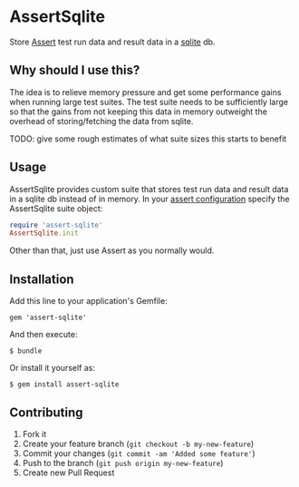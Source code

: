 # AssertSqlite

Store [Assert](https://github.com/redding/assert) test run data and result data in a [sqlite](https://www.sqlite.org/) db.

## Why should I use this?

The idea is to relieve memory pressure and get some performance gains when running large test suites.  The test suite needs to be sufficiently large so that the gains from not keeping this data in memory outweight the overhead of storing/fetching the data from sqlite.

TODO: give some rough estimates of what suite sizes this starts to benefit

## Usage

AssertSqlite provides custom suite that stores test run data and result data in a sqlite db instead of in memory.  In your [assert configuration](https://github.com/redding/assert#configuring-assert) specify the AssertSqlite suite
object:

```ruby
require 'assert-sqlite'
AssertSqlite.init
```

Other than that, just use Assert as you normally would.

## Installation

Add this line to your application's Gemfile:

    gem 'assert-sqlite'

And then execute:

    $ bundle

Or install it yourself as:

    $ gem install assert-sqlite

## Contributing

1. Fork it
2. Create your feature branch (`git checkout -b my-new-feature`)
3. Commit your changes (`git commit -am 'Added some feature'`)
4. Push to the branch (`git push origin my-new-feature`)
5. Create new Pull Request
